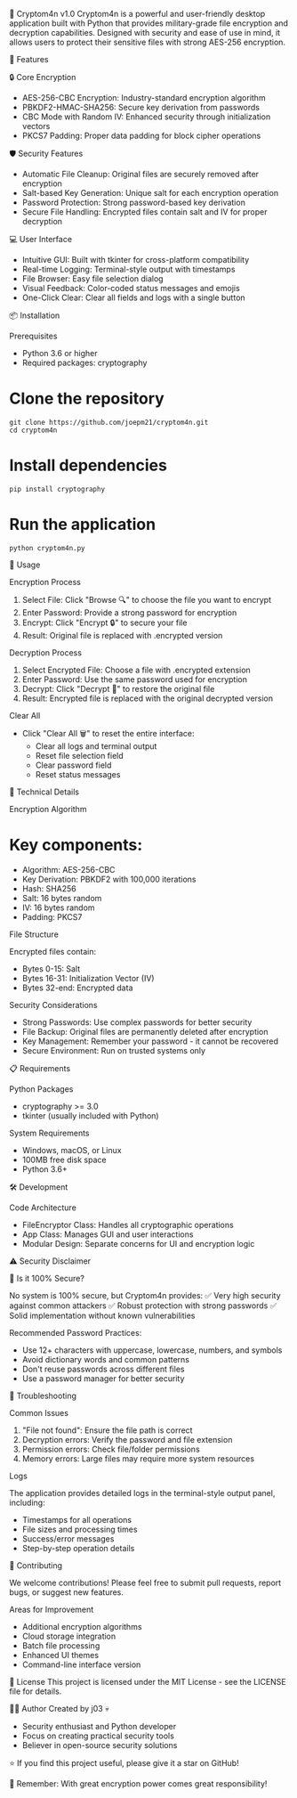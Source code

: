 🔐 Cryptom4n v1.0
Cryptom4n is a powerful and user-friendly desktop application built with Python that provides military-grade file encryption and decryption capabilities. Designed with security and ease of use in mind, it allows users to protect their sensitive files with strong AES-256 encryption.

🚀 Features

🔒 Core Encryption

 - AES-256-CBC Encryption: Industry-standard encryption algorithm
 - PBKDF2-HMAC-SHA256: Secure key derivation from passwords
 - CBC Mode with Random IV: Enhanced security through initialization vectors
 - PKCS7 Padding: Proper data padding for block cipher operations

🛡️ Security Features
 
 - Automatic File Cleanup: Original files are securely removed after encryption
 - Salt-based Key Generation: Unique salt for each encryption operation
 - Password Protection: Strong password-based key derivation
 - Secure File Handling: Encrypted files contain salt and IV for proper decryption

💻 User Interface

 - Intuitive GUI: Built with tkinter for cross-platform compatibility
 - Real-time Logging: Terminal-style output with timestamps
 - File Browser: Easy file selection dialog
 - Visual Feedback: Color-coded status messages and emojis
 - One-Click Clear: Clear all fields and logs with a single button

📦 Installation

Prerequisites

 - Python 3.6 or higher
 - Required packages: cryptography

# Clone the repository
    git clone https://github.com/joepm21/cryptom4n.git
    cd cryptom4n

# Install dependencies
    pip install cryptography

# Run the application
    python cryptom4n.py

🎯 Usage

Encryption Process
 
 1. Select File: Click "Browse 🔍" to choose the file you want to encrypt
 2. Enter Password: Provide a strong password for encryption
 3. Encrypt: Click "Encrypt 🔒" to secure your file
 4. Result: Original file is replaced with .encrypted version

Decryption Process

 1. Select Encrypted File: Choose a file with .encrypted extension
 2. Enter Password: Use the same password used for encryption
 3. Decrypt: Click "Decrypt 🔑" to restore the original file
 4. Result: Encrypted file is replaced with the original decrypted version

Clear All

- Click "Clear All 🗑️" to reset the entire interface:
  * Clear all logs and terminal output
  * Reset file selection field
  * Clear password field
  * Reset status messages

🔧 Technical Details

Encryption Algorithm

# Key components:
- Algorithm: AES-256-CBC
- Key Derivation: PBKDF2 with 100,000 iterations
- Hash: SHA256
- Salt: 16 bytes random
- IV: 16 bytes random
- Padding: PKCS7

File Structure

Encrypted files contain:

 - Bytes 0-15: Salt
 - Bytes 16-31: Initialization Vector (IV)
 - Bytes 32-end: Encrypted data

Security Considerations

 - Strong Passwords: Use complex passwords for better security
 - File Backup: Original files are permanently deleted after encryption
 - Key Management: Remember your password - it cannot be recovered
 - Secure Environment: Run on trusted systems only

📋 Requirements

Python Packages

 * cryptography >= 3.0
 * tkinter (usually included with Python)

System Requirements

 * Windows, macOS, or Linux
 * 100MB free disk space
 * Python 3.6+

🛠️ Development

Code Architecture

 - FileEncryptor Class: Handles all cryptographic operations
 - App Class: Manages GUI and user interactions
 - Modular Design: Separate concerns for UI and encryption logic

⚠️ Security Disclaimer

🔐 Is it 100% Secure?

No system is 100% secure, but Cryptom4n provides:
✅ Very high security against common attackers
✅ Robust protection with strong passwords
✅ Solid implementation without known vulnerabilities

Recommended Password Practices:

 - Use 12+ characters with uppercase, lowercase, numbers, and symbols
 - Avoid dictionary words and common patterns
 - Don't reuse passwords across different files
 - Use a password manager for better security

🐛 Troubleshooting

Common Issues

1. "File not found": Ensure the file path is correct
2. Decryption errors: Verify the password and file extension
3. Permission errors: Check file/folder permissions
4. Memory errors: Large files may require more system resources

Logs

The application provides detailed logs in the terminal-style output panel, including:

 - Timestamps for all operations
 - File sizes and processing times
 - Success/error messages
 - Step-by-step operation details

🤝 Contributing

We welcome contributions! Please feel free to submit pull requests, report bugs, or suggest new features.

Areas for Improvement

 - Additional encryption algorithms
 - Cloud storage integration
 - Batch file processing
 - Enhanced UI themes
 - Command-line interface version

📄 License
This project is licensed under the MIT License - see the LICENSE file for details.

👨‍💻 Author
Created by j03 💀

 - Security enthusiast and Python developer
 - Focus on creating practical security tools
 - Believer in open-source security solutions

⭐ If you find this project useful, please give it a star on GitHub!

🔐 Remember: With great encryption power comes great responsibility!
